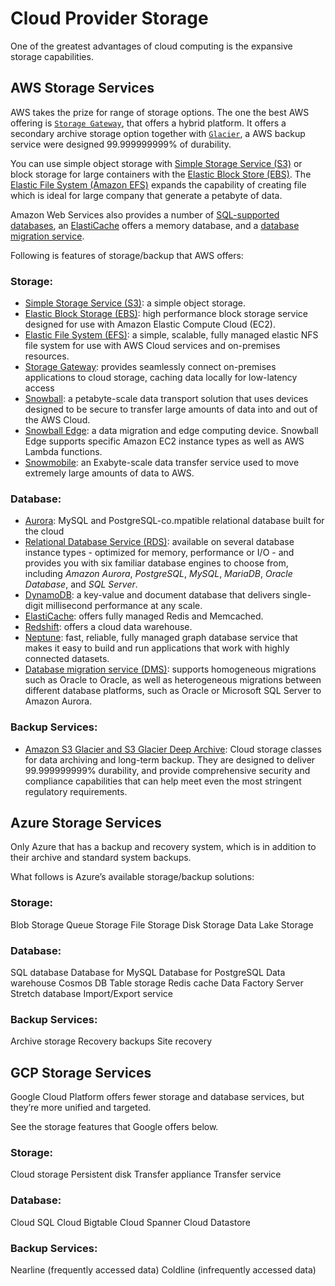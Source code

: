 # Cloud Provider Storage

One of the greatest advantages of cloud computing is the expansive storage capabilities.

## AWS Storage Services

AWS takes the prize for range of storage options. The one the best AWS offering is [`Storage Gateway`](https://aws.amazon.com/storagegateway/?nc1=h_ls), that offers a hybrid platform. It offers a secondary archive storage option together with [`Glacier`](https://aws.amazon.com/glacier/?nc1=h_ls), a AWS backup service were designed 99.999999999% of durability.

You can use simple object storage with [Simple Storage Service (S3)](https://aws.amazon.com/s3/?nc1=h_ls) or block storage for large containers with the [Elastic Block Store (EBS)](https://aws.amazon.com/ebs/?nc1=h_ls). The [Elastic File System (Amazon EFS)](https://aws.amazon.com/efs/?nc1=h_ls) expands the capability of creating file which is ideal for large company that generate a petabyte of data.

Amazon Web Services also provides a number of [SQL-supported databases](https://aws.amazon.com/rds/?nc1=h_ls), an [ElastiCache](https://aws.amazon.com/elasticache/?nc1=h_ls) offers a memory database, and a [database migration service](https://aws.amazon.com/dms/?nc1=h_ls). 

Following is features of storage/backup that AWS offers:

### Storage:

- [Simple Storage Service (S3)](https://aws.amazon.com/s3/?nc1=h_ls): a simple object storage.
- [Elastic Block Storage (EBS)](https://aws.amazon.com/ebs/?nc1=h_ls): high performance block storage service designed for use with Amazon Elastic Compute Cloud (EC2).
- [Elastic File System (EFS)](https://aws.amazon.com/efs/?nc1=h_ls): a simple, scalable, fully managed elastic NFS file system for use with AWS Cloud services and on-premises resources.
- [Storage Gateway](https://aws.amazon.com/storagegateway/?nc1=h_ls): provides seamlessly connect on-premises applications to cloud storage, caching data locally for low-latency access
- [Snowball](https://aws.amazon.com/snowball/?nc1=h_ls): a petabyte-scale data transport solution that uses devices designed to be secure to transfer large amounts of data into and out of the AWS Cloud.
- [Snowball Edge](https://aws.amazon.com/snowball-edge/?nc1=h_ls): a data migration and edge computing device. Snowball Edge supports specific Amazon EC2 instance types as well as AWS Lambda functions.
- [Snowmobile](https://aws.amazon.com/snowmobile/?nc1=h_ls): an Exabyte-scale data transfer service used to move extremely large amounts of data to AWS.

### Database:

- [Aurora](https://aws.amazon.com/rds/aurora/?nc1=h_ls): MySQL and PostgreSQL-co.mpatible relational database built for the cloud
- [Relational Database Service (RDS)](https://aws.amazon.com/rds/?nc1=h_ls): available on several database instance types - optimized for memory, performance or I/O - and provides you with six familiar database engines to choose from, including *Amazon Aurora*, *PostgreSQL*, *MySQL*, *MariaDB*, *Oracle Database*, and *SQL Server*.
- [DynamoDB](https://aws.amazon.com/dynamodb/?nc1=h_ls): a key-value and document database that delivers single-digit millisecond performance at any scale.
- [ElastiCache](https://aws.amazon.com/elasticache/?nc1=h_ls): offers fully managed Redis and Memcached.
- [Redshift](https://aws.amazon.com/redshift/?nc1=h_ls): offers a cloud data warehouse.
- [Neptune](https://aws.amazon.com/neptune/?nc1=h_ls): fast, reliable, fully managed graph database service that makes it easy to build and run applications that work with highly connected datasets.
- [Database migration service (DMS)](https://aws.amazon.com/dms/?nc1=h_ls): supports homogeneous migrations such as Oracle to Oracle, as well as heterogeneous migrations between different database platforms, such as Oracle or Microsoft SQL Server to Amazon Aurora.

### Backup Services: 

- [Amazon S3 Glacier and S3 Glacier Deep Archive](https://aws.amazon.com/glacier/?nc1=h_ls): Cloud storage classes for data archiving and long-term backup. They are designed to deliver 99.999999999% durability, and provide comprehensive security and compliance capabilities that can help meet even the most stringent regulatory requirements.

## Azure Storage Services

Only Azure that has a backup and recovery system, which is in addition to their archive and standard system backups.

What follows is Azure’s available storage/backup solutions:

### Storage:

Blob Storage
Queue Storage
File Storage
Disk Storage
Data Lake Storage

### Database:

SQL database
Database for MySQL
Database for PostgreSQL
Data warehouse
Cosmos DB
Table storage
Redis cache
Data Factory
Server Stretch database
Import/Export service

### Backup Services: 

Archive storage
Recovery backups
Site recovery

## GCP Storage Services

Google Cloud Platform offers fewer storage and database services, but they’re more unified and targeted.

See the storage features that Google offers below.

### Storage:

Cloud storage
Persistent disk
Transfer appliance
Transfer service

### Database:

Cloud SQL
Cloud Bigtable
Cloud Spanner
Cloud Datastore

### Backup Services: 

Nearline (frequently accessed data)
Coldline (infrequently accessed data)
